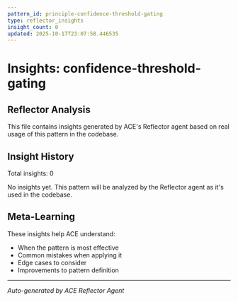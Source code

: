 ```yaml
---
pattern_id: principle-confidence-threshold-gating
type: reflector_insights
insight_count: 0
updated: 2025-10-17T23:07:58.446535
---
```

# Insights: confidence-threshold-gating

## Reflector Analysis

This file contains insights generated by ACE's Reflector agent based on real usage of this pattern in the codebase.

## Insight History

Total insights: 0

No insights yet. This pattern will be analyzed by the Reflector agent as it's used in the codebase.

## Meta-Learning

These insights help ACE understand:
- When the pattern is most effective
- Common mistakes when applying it
- Edge cases to consider
- Improvements to pattern definition

---

*Auto-generated by ACE Reflector Agent*
